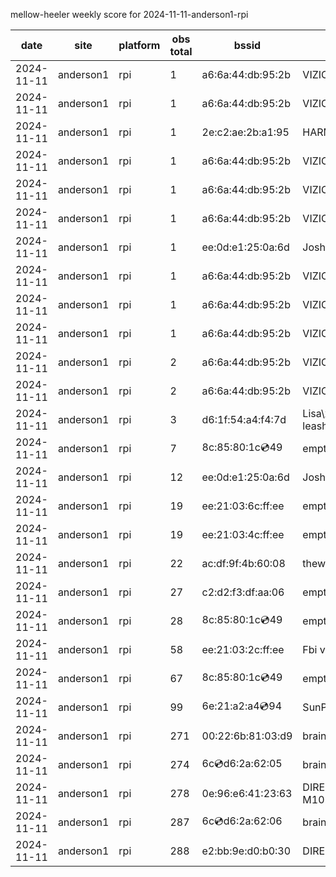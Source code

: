 mellow-heeler weekly score for 2024-11-11-anderson1-rpi

|date|site|platform|obs total|bssid|ssid|lat|lng|
|--|--|--|--|--|--|--|--|
|2024-11-11|anderson1|rpi|1|a6:6a:44:db:95:2b|VIZIOCastAudio8957|0|0|
|2024-11-11|anderson1|rpi|1|a6:6a:44:db:95:2b|VIZIOCastAudio1158|0|0|
|2024-11-11|anderson1|rpi|1|2e:c2:ae:2b:a1:95|HARMON|0|0|
|2024-11-11|anderson1|rpi|1|a6:6a:44:db:95:2b|VIZIOCastAudio2650|0|0|
|2024-11-11|anderson1|rpi|1|a6:6a:44:db:95:2b|VIZIOCastAudio5011|0|0|
|2024-11-11|anderson1|rpi|1|a6:6a:44:db:95:2b|VIZIOCastAudio5917|0|0|
|2024-11-11|anderson1|rpi|1|ee:0d:e1:25:0a:6d|JoshLily|0|0|
|2024-11-11|anderson1|rpi|1|a6:6a:44:db:95:2b|VIZIOCastAudio3594|0|0|
|2024-11-11|anderson1|rpi|1|a6:6a:44:db:95:2b|VIZIOCastAudio3409|0|0|
|2024-11-11|anderson1|rpi|1|a6:6a:44:db:95:2b|VIZIOCastAudio2397|0|0|
|2024-11-11|anderson1|rpi|2|a6:6a:44:db:95:2b|VIZIOCastAudio7140|0|0|
|2024-11-11|anderson1|rpi|2|a6:6a:44:db:95:2b|VIZIOCastAudio6768|0|0|
|2024-11-11|anderson1|rpi|3|d6:1f:54:a4:f4:7d|Lisa\xE2\x80\x99s leash|0|0|
|2024-11-11|anderson1|rpi|7|8c:85:80:1c:cd:49|empty_ssid|0|0|
|2024-11-11|anderson1|rpi|12|ee:0d:e1:25:0a:6d|JoshLily|0|0|
|2024-11-11|anderson1|rpi|19|ee:21:03:6c:ff:ee|empty_ssid|0|0|
|2024-11-11|anderson1|rpi|19|ee:21:03:4c:ff:ee|empty_ssid|0|0|
|2024-11-11|anderson1|rpi|22|ac:df:9f:4b:60:08|theweef|0|0|
|2024-11-11|anderson1|rpi|27|c2:d2:f3:df:aa:06|empty_ssid|0|0|
|2024-11-11|anderson1|rpi|28|8c:85:80:1c:cd:49|empty_ssid|0|0|
|2024-11-11|anderson1|rpi|58|ee:21:03:2c:ff:ee|Fbi van 13|0|0|
|2024-11-11|anderson1|rpi|67|8c:85:80:1c:cd:49|empty_ssid|0|0|
|2024-11-11|anderson1|rpi|99|6e:21:a2:a4:cd:94|SunPower21450|0|0|
|2024-11-11|anderson1|rpi|271|00:22:6b:81:03:d9|braingang2|0|0|
|2024-11-11|anderson1|rpi|274|6c:cd:d6:2a:62:05|braingang2_5GEXT|0|0|
|2024-11-11|anderson1|rpi|278|0e:96:e6:41:23:63|DIRECT-63-HP M102 LaserJet|0|0|
|2024-11-11|anderson1|rpi|287|6c:cd:d6:2a:62:06|braingang2_2GEXT|0|0|
|2024-11-11|anderson1|rpi|288|e2:bb:9e:d0:b0:30|DIRECT-9ED03030|0|0|
